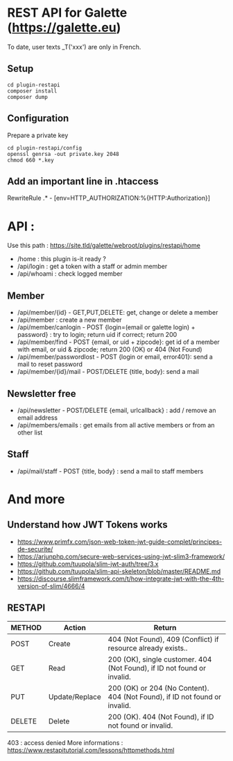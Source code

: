 # REST API for Galette (https://galette.eu)

To date, user texts _T('xxx') are only in French.

## Setup

```
cd plugin-restapi 
composer install
composer dump
```

## Configuration

Prepare a private key

```
cd plugin-restapi/config
openssl genrsa -out private.key 2048
chmod 660 *.key
```

## Add an important line in .htaccess
RewriteRule .* - [env=HTTP_AUTHORIZATION:%{HTTP:Authorization}]

# API : 
Use this path : https://site.tld/galette/webroot/plugins/restapi/home


- /home : this plugin is-it ready ?
-  /api/login : get a token with a staff or admin member
-  /api/whoami : check logged member
## Member
-  /api/member/{id} - GET,PUT,DELETE: get, change or delete a member
-  /api/member : create a new member
-  /api/member/canlogin - POST {login=(email or galette login) + password} : try to login; return uid if correct; return 200
-  /api/member/find - POST {email, or uid + zipcode}: get id of a member with email, or uid & zipcode; return 200 (OK) or 404 (Not Found)
-  /api/member/passwordlost - POST {login or email, error401}: send a mail to reset password
-  /api/member/{id}/mail - POST/DELETE {title, body}: send a mail 

## Newsletter free 
-  /api/newsletter - POST/DELETE {email, urlcallback} : add / remove an email address  
-  /api/members/emails : get emails from all active members or from an other list 

## Staff
-   /api/mail/staff - POST {title, body} : send a mail to staff members

# And more
## Understand how JWT Tokens works
- https://www.primfx.com/json-web-token-jwt-guide-complet/principes-de-securite/
- https://arjunphp.com/secure-web-services-using-jwt-slim3-framework/
- https://github.com/tuupola/slim-jwt-auth/tree/3.x
- https://github.com/tuupola/slim-api-skeleton/blob/master/README.md
- https://discourse.slimframework.com/t/how-integrate-jwt-with-the-4th-version-of-slim/4666/4

## RESTAPI

| METHOD | Action    | Return
| ---- | ---- | --- |
|POST 	|Create 	    |404 (Not Found), 409 (Conflict) if resource already exists..
|GET 	|Read           |200 (OK), single customer. 404 (Not Found), if ID not found or invalid.
|PUT 	|Update/Replace |200 (OK) or 204 (No Content). 404 (Not Found), if ID not found or invalid.
|DELETE |Delete 	    |200 (OK). 404 (Not Found), if ID not found or invalid.
403 : access denied
More informations : https://www.restapitutorial.com/lessons/httpmethods.html